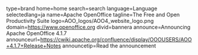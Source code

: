 type=brand
home=home
search=search
language=Language
selectedlang=ja
name=Apache OpenOffice
tagline=The Free and Open Productivity Suite
logo=AOO_logos/AOO4_website_logo.png
domain=https://www.openoffice.org
divid=bannera
announce=Announcing Apache OpenOffice 4.1.7
announceurl=https://cwiki.apache.org/confluence/display/OOOUSERS/AOO+4.1.7+Release+Notes
announcetip=Read the announcement
~~~~~~
